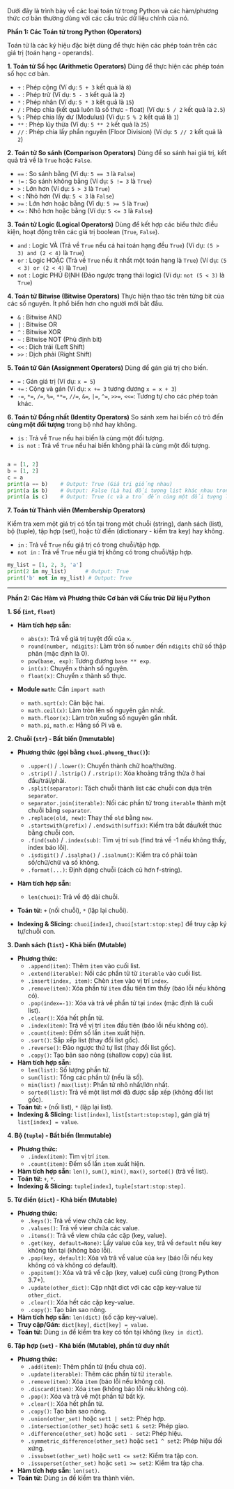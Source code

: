 Dưới đây là trình bày về các loại toán tử trong Python và các hàm/phương thức cơ bản thường dùng với các cấu trúc dữ liệu chính của nó.

**Phần 1: Các Toán tử trong Python (Operators)**

Toán tử là các ký hiệu đặc biệt dùng để thực hiện các phép toán trên các giá trị (toán hạng - operands).

**1. Toán tử Số học (Arithmetic Operators)**
Dùng để thực hiện các phép toán số học cơ bản.


* `+` : Phép cộng (Ví dụ: `5 + 3` kết quả là `8`)
* `-` : Phép trừ (Ví dụ: `5 - 3` kết quả là `2`)
* `*` : Phép nhân (Ví dụ: `5 * 3` kết quả là `15`)
* `/` : Phép chia (kết quả luôn là số thực - float) (Ví dụ: `5 / 2` kết quả là `2.5`)
* `%` : Phép chia lấy dư (Modulus) (Ví dụ: `5 % 2` kết quả là `1`)
* `**` : Phép lũy thừa (Ví dụ: `5 ** 2` kết quả là `25`)
* `//` : Phép chia lấy phần nguyên (Floor Division) (Ví dụ: `5 // 2` kết quả là `2`)


**2. Toán tử So sánh (Comparison Operators)**
Dùng để so sánh hai giá trị, kết quả trả về là `True` hoặc `False`.


* `==` : So sánh bằng (Ví dụ: `5 == 3` là `False`)
* `!=` : So sánh không bằng (Ví dụ: `5 != 3` là `True`)
* `>` : Lớn hơn (Ví dụ: `5 > 3` là `True`)
* `<` : Nhỏ hơn (Ví dụ: `5 < 3` là `False`)
* `>=` : Lớn hơn hoặc bằng (Ví dụ: `5 >= 5` là `True`)
* `<=` : Nhỏ hơn hoặc bằng (Ví dụ: `5 <= 3` là `False`)


**3. Toán tử Logic (Logical Operators)**
Dùng để kết hợp các biểu thức điều kiện, hoạt động trên các giá trị boolean (`True`, `False`).

* `and` : Logic VÀ (Trả về `True` nếu cả hai toán hạng đều `True`) (Ví dụ: `(5 > 3) and (2 < 4)` là `True`)
* `or` : Logic HOẶC (Trả về `True` nếu ít nhất một toán hạng là `True`) (Ví dụ: `(5 < 3) or (2 < 4)` là `True`)
* `not` : Logic PHỦ ĐỊNH (Đảo ngược trạng thái logic) (Ví dụ: `not (5 < 3)` là `True`)

**4. Toán tử Bitwise (Bitwise Operators)**
Thực hiện thao tác trên từng bit của các số nguyên. Ít phổ biến hơn cho người mới bắt đầu.

* `&` : Bitwise AND
* `|` : Bitwise OR
* `^` : Bitwise XOR
* `~` : Bitwise NOT (Phủ định bit)
* `<<` : Dịch trái (Left Shift)
* `>>` : Dịch phải (Right Shift)

**5. Toán tử Gán (Assignment Operators)**
Dùng để gán giá trị cho biến.

* `=` : Gán giá trị (Ví dụ: `x = 5`)
* `+=` : Cộng và gán (Ví dụ: `x += 3` tương đương `x = x + 3`)
* `-=`, `*=`, `/=`, `%=`, `**=`, `//=`, `&=`, `|=`, `^=`, `>>=`, `<<=`: Tương tự cho các phép toán khác.

**6. Toán tử Đồng nhất (Identity Operators)**
So sánh xem hai biến có trỏ đến **cùng một đối tượng** trong bộ nhớ hay không.

* `is` : Trả về `True` nếu hai biến là cùng một đối tượng.
* `is not` : Trả về `True` nếu hai biến không phải là cùng một đối tượng.


```python

a = [1, 2]
b = [1, 2]
c = a
print(a == b)    # Output: True (Giá trị giống nhau)
print(a is b)    # Output: False (Là hai đối tượng list khác nhau trong bộ nhớ)
print(a is c)    # Output: True (c và a trỏ đến cùng một đối tượng list)

```

**7. Toán tử Thành viên (Membership Operators)**

Kiểm tra xem một giá trị có tồn tại trong một chuỗi (string), danh sách (list), bộ (tuple), tập hợp (set), hoặc từ điển (dictionary - kiểm tra key) hay không.


* `in` : Trả về `True` nếu giá trị có trong chuỗi/tập hợp.
* `not in` : Trả về `True` nếu giá trị không có trong chuỗi/tập hợp.


```python
my_list = [1, 2, 3, 'a']
print(2 in my_list)      # Output: True
print('b' not in my_list) # Output: True
```


---


**Phần 2: Các Hàm và Phương thức Cơ bản với Cấu trúc Dữ liệu Python**


**1. Số (`int`, `float`)**


* **Hàm tích hợp sẵn:**
    * `abs(x)`: Trả về giá trị tuyệt đối của `x`.
    * `round(number, ndigits)`: Làm tròn số `number` đến `ndigits` chữ số thập phân (mặc định là 0).
    * `pow(base, exp)`: Tương đương `base ** exp`.
    * `int(x)`: Chuyển `x` thành số nguyên.
    * `float(x)`: Chuyển `x` thành số thực.

* **Module `math`:** Cần `import math`
    * `math.sqrt(x)`: Căn bậc hai.
    * `math.ceil(x)`: Làm tròn lên số nguyên gần nhất.
    * `math.floor(x)`: Làm tròn xuống số nguyên gần nhất.
    * `math.pi`, `math.e`: Hằng số Pi và e.


**2. Chuỗi (`str`) - Bất biến (Immutable)**

* **Phương thức (gọi bằng `chuoi.phuong_thuc()`):**
    * `.upper()` / `.lower()`: Chuyển thành chữ hoa/thường.
    * `.strip()` / `.lstrip()` / `.rstrip()`: Xóa khoảng trắng thừa ở hai đầu/trái/phải.
    * `.split(separator)`: Tách chuỗi thành list các chuỗi con dựa trên `separator`.
    * `separator.join(iterable)`: Nối các phần tử trong `iterable` thành một chuỗi bằng `separator`.
    * `.replace(old, new)`: Thay thế `old` bằng `new`.
    * `.startswith(prefix)` / `.endswith(suffix)`: Kiểm tra bắt đầu/kết thúc bằng chuỗi con.
    * `.find(sub)` / `.index(sub)`: Tìm vị trí `sub` (find trả về -1 nếu không thấy, index báo lỗi).
    * `.isdigit()` / `.isalpha()` / `.isalnum()`: Kiểm tra có phải toàn số/chữ/chữ và số không.
    * `.format(...)`: Định dạng chuỗi (cách cũ hơn f-string).


* **Hàm tích hợp sẵn:**

    * `len(chuoi)`: Trả về độ dài chuỗi.
* **Toán tử:** `+` (nối chuỗi), `*` (lặp lại chuỗi).
* **Indexing & Slicing:** `chuoi[index]`, `chuoi[start:stop:step]` để truy cập ký tự/chuỗi con.

**3. Danh sách (`list`) - Khả biến (Mutable)**

* **Phương thức:**
    * `.append(item)`: Thêm `item` vào cuối list.
    * `.extend(iterable)`: Nối các phần tử từ `iterable` vào cuối list.
    * `.insert(index, item)`: Chèn `item` vào vị trí `index`.
    * `.remove(item)`: Xóa phần tử `item` đầu tiên tìm thấy (báo lỗi nếu không có).
    * `.pop(index=-1)`: Xóa và trả về phần tử tại `index` (mặc định là cuối list).
    * `.clear()`: Xóa hết phần tử.
    * `.index(item)`: Trả về vị trí `item` đầu tiên (báo lỗi nếu không có).
    * `.count(item)`: Đếm số lần `item` xuất hiện.
    * `.sort()`: Sắp xếp list (thay đổi list gốc).
    * `.reverse()`: Đảo ngược thứ tự list (thay đổi list gốc).
    * `.copy()`: Tạo bản sao nông (shallow copy) của list.
* **Hàm tích hợp sẵn:**
    * `len(list)`: Số lượng phần tử.
    * `sum(list)`: Tổng các phần tử (nếu là số).
    * `min(list)` / `max(list)`: Phần tử nhỏ nhất/lớn nhất.
    * `sorted(list)`: Trả về một list mới đã được sắp xếp (không đổi list gốc).
* **Toán tử:** `+` (nối list), `*` (lặp lại list).
* **Indexing & Slicing:** `list[index]`, `list[start:stop:step]`, gán giá trị `list[index] = value`.

**4. Bộ (`tuple`) - Bất biến (Immutable)**

* **Phương thức:**
    * `.index(item)`: Tìm vị trí `item`.
    * `.count(item)`: Đếm số lần `item` xuất hiện.
* **Hàm tích hợp sẵn:** `len()`, `sum()`, `min()`, `max()`, `sorted()` (trả về list).
* **Toán tử:** `+`, `*`.
* **Indexing & Slicing:** `tuple[index]`, `tuple[start:stop:step]`.

**5. Từ điển (`dict`) - Khả biến (Mutable)**

* **Phương thức:**
    * `.keys()`: Trả về view chứa các key.
    * `.values()`: Trả về view chứa các value.
    * `.items()`: Trả về view chứa các cặp (key, value).
    * `.get(key, default=None)`: Lấy value của `key`, trả về `default` nếu key không tồn tại (không báo lỗi).
    * `.pop(key, default)`: Xóa và trả về value của `key` (báo lỗi nếu key không có và không có default).
    * `.popitem()`: Xóa và trả về cặp (key, value) cuối cùng (trong Python 3.7+).
    * `.update(other_dict)`: Cập nhật dict với các cặp key-value từ `other_dict`.
    * `.clear()`: Xóa hết các cặp key-value.
    * `.copy()`: Tạo bản sao nông.
* **Hàm tích hợp sẵn:** `len(dict)` (số cặp key-value).
* **Truy cập/Gán:** `dict[key]`, `dict[key] = value`.
* **Toán tử:** Dùng `in` để kiểm tra key có tồn tại không (`key in dict`).

**6. Tập hợp (`set`) - Khả biến (Mutable), phần tử duy nhất**

* **Phương thức:**
    * `.add(item)`: Thêm phần tử (nếu chưa có).
    * `.update(iterable)`: Thêm các phần tử từ `iterable`.
    * `.remove(item)`: Xóa `item` (báo lỗi nếu không có).
    * `.discard(item)`: Xóa `item` (không báo lỗi nếu không có).
    * `.pop()`: Xóa và trả về một phần tử bất kỳ.
    * `.clear()`: Xóa hết phần tử.
    * `.copy()`: Tạo bản sao nông.
    * `.union(other_set)` hoặc `set1 | set2`: Phép hợp.
    * `.intersection(other_set)` hoặc `set1 & set2`: Phép giao.
    * `.difference(other_set)` hoặc `set1 - set2`: Phép hiệu.
    * `.symmetric_difference(other_set)` hoặc `set1 ^ set2`: Phép hiệu đối xứng.
    * `.issubset(other_set)` hoặc `set1 <= set2`: Kiểm tra tập con.
    * `.issuperset(other_set)` hoặc `set1 >= set2`: Kiểm tra tập cha.
* **Hàm tích hợp sẵn:** `len(set)`.
* **Toán tử:** Dùng `in` để kiểm tra thành viên.

